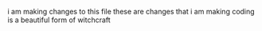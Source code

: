 i am making changes to this file
these are changes that i am making 
coding is a beautiful form of witchcraft
